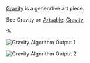[Gravity](https://anemy.github.io/gravity/) is a generative art piece.

See Gravity on [Artsable](https://artsable.com):
[Gravity](https://artsable.com/workspace/5de82cbc9ef5ad001fcdd8f9)

⚗ 

![Gravity Algorithm Output 1](https://user-images.githubusercontent.com/1791149/78513027-10028380-77a9-11ea-8a7a-881b55d70888.gif)

![Gravity Algorithm Output 2](https://i.imgur.com/HKMrJPR.png)
